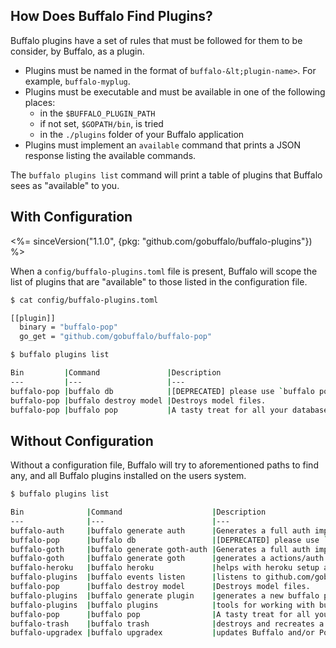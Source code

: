 ## How Does Buffalo Find Plugins?

Buffalo plugins have a set of rules that must be followed for them to be consider, by Buffalo, as a plugin.

* Plugins must be named in the format of `buffalo-&lt;plugin-name>`. For example, `buffalo-myplug`.
* Plugins must be executable and must be available in one of the following places:
  * in the `$BUFFALO_PLUGIN_PATH`
  * if not set, `$GOPATH/bin`, is tried
  * in the `./plugins` folder of your Buffalo application
* Plugins must implement an `available` command that prints a JSON response listing the available commands.

The `buffalo plugins list` command will print a table of plugins that Buffalo sees as "available" to you.

## With Configuration

<%= sinceVersion("1.1.0", {pkg: "github.com/gobuffalo/buffalo-plugins"}) %>

When a `config/buffalo-plugins.toml` file is present, Buffalo will scope the list of plugins that are "available" to those listed in the configuration file.

```bash
$ cat config/buffalo-plugins.toml

[[plugin]]
  binary = "buffalo-pop"
  go_get = "github.com/gobuffalo/buffalo-pop"
```

```bash
$ buffalo plugins list

Bin         |Command               |Description
---         |---                   |---
buffalo-pop |buffalo db            |[DEPRECATED] please use `buffalo pop` instead.
buffalo-pop |buffalo destroy model |Destroys model files.
buffalo-pop |buffalo pop           |A tasty treat for all your database needs
```

## Without Configuration

Without a configuration file, Buffalo will try to aforementioned paths to find any, and all Buffalo plugins installed on the users system.

```bash
$ buffalo plugins list

Bin              |Command                    |Description
---              |---                        |---
buffalo-auth     |buffalo generate auth      |Generates a full auth implementation
buffalo-pop      |buffalo db                 |[DEPRECATED] please use `buffalo pop` instead.
buffalo-goth     |buffalo generate goth-auth |Generates a full auth implementation use Goth
buffalo-goth     |buffalo generate goth      |generates a actions/auth.go file configured to the specified providers.
buffalo-heroku   |buffalo heroku             |helps with heroku setup and deployment for buffalo applications
buffalo-plugins  |buffalo events listen      |listens to github.com/gobuffalo/events
buffalo-pop      |buffalo destroy model      |Destroys model files.
buffalo-plugins  |buffalo generate plugin    |generates a new buffalo plugin
buffalo-plugins  |buffalo plugins            |tools for working with buffalo plugins
buffalo-pop      |buffalo pop                |A tasty treat for all your database needs
buffalo-trash    |buffalo trash              |destroys and recreates a buffalo app
buffalo-upgradex |buffalo upgradex           |updates Buffalo and/or Pop/Soda as well as your app
```
